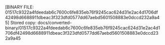 [BINARY FILE: 01517c9322a4fdeedab6c7600c6fe835eb76f9245cac624d31e2ac4d1706df42498d6688911dbeac3f323dfd0577dd67aebd5601508883e0dccd232a9a45]
Stored copy: docs/converted-binary/01517c9322a4fdeedab6c7600c6fe835eb76f9245cac624d31e2ac4d1706df42498d6688911dbeac3f323dfd0577dd67aebd5601508883e0dccd232a9a45
